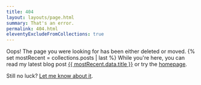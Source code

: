 ```yaml
---
title: 404
layout: layouts/page.html
summary: That's an error.
permalink: 404.html
eleventyExcludeFromCollections: true
---
```


Oops! The page you were looking for has been either deleted or moved. 
{% set mostRecent = collections.posts | last %}
While you're here, you can read my latest blog post <a href="{{ mostRecent.url | url }}">{{ mostRecent.data.title }}</a> or try the [homepage](/).

Still no luck? [Let me know about it](/connect/).
